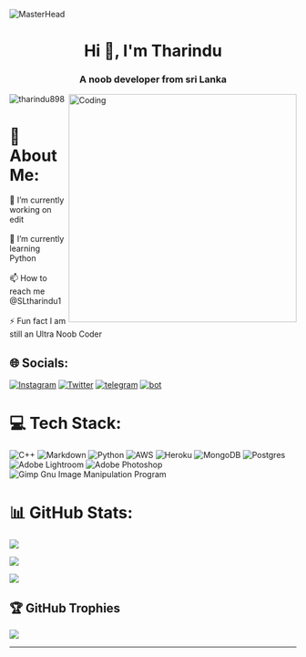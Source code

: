 
<!---
tharindu899/tharindu899 is a ✨ special ✨ repository because its `README.md` (this file) appears on your GitHub profile.
You can click the Preview link to take a look at your changes.
--->
![MasterHead](https://previews.123rf.com/images/karpenkoilia/karpenkoilia1806/karpenkoilia180600011/102988806-vector-line-web-concept-for-programming-linear-web-banner-for-coding-.jpg)

<h1 align="center">Hi 👋, I'm Tharindu</h1>

<h3 align="center">A noob developer from sri Lanka </h3>

<img align="right" alt="Coding" width="400" src="https://miro.medium.com/max/1360/0*7Q3yvSIv_t0ioJ-Z.gif">

<p align="left"> <img src="https://komarev.com/ghpvc/?username=tharindu899&label=Profile%20views&color=0e75b6&style=flat" alt="tharindu898" /> </p>

# 💫 About Me:

🔭 I’m currently working on edit<br><br>🌱 I’m currently learning Python<br><br>📫 How to reach me @SLtharindu1<br><br>⚡ Fun fact I am still an Ultra Noob Coder

## 🌐 Socials:

[![Instagram](https://img.shields.io/badge/Instagram-%23E4405F.svg?logo=Instagram&logoColor=white)](https://instagram.com/prabathjayakody )
[![Twitter ](https://img.shields.io/badge/Twitter-%2331A8FF.svg?logo=twitter&logoColor=white)](https://twitter.com/Tharind26215950)
[![telegram ](https://img.shields.io/badge/telegram-%2331A8FF.svg?logo=telegtam&logoColor=white)](https://github.com/orgs/mirror-tele-bot/repositories)
[![bot ](https://img.shields.io/badge/telegram-%2331A8FF.svg?logo=telegtam&logoColor=white)](https://github.com/orgs/webtely/repositories)

# 💻 Tech Stack:

![C++](https://img.shields.io/badge/c++-%2300599C.svg?style=for-the-badge&logo=c%2B%2B&logoColor=white) ![Markdown](https://img.shields.io/badge/markdown-%23000000.svg?style=for-the-badge&logo=markdown&logoColor=white) ![Python](https://img.shields.io/badge/python-3670A0?style=for-the-badge&logo=python&logoColor=ffdd54) ![AWS](https://img.shields.io/badge/AWS-%23FF9900.svg?style=for-the-badge&logo=amazon-aws&logoColor=white) ![Heroku](https://img.shields.io/badge/heroku-%23430098.svg?style=for-the-badge&logo=heroku&logoColor=white) ![MongoDB](https://img.shields.io/badge/MongoDB-%234ea94b.svg?style=for-the-badge&logo=mongodb&logoColor=white) ![Postgres](https://img.shields.io/badge/postgres-%23316192.svg?style=for-the-badge&logo=postgresql&logoColor=white) ![Adobe Lightroom](https://img.shields.io/badge/Adobe%20Lightroom-31A8FF.svg?style=for-the-badge&logo=Adobe%20Lightroom&logoColor=white) ![Adobe Photoshop](https://img.shields.io/badge/adobephotoshop-%2331A8FF.svg?style=for-the-badge&logo=adobephotoshop&logoColor=white) ![Gimp Gnu Image Manipulation Program](https://img.shields.io/badge/Gimp-657D8B?style=for-the-badge&logo=gimp&logoColor=FFFFFF)

# 📊 GitHub Stats:

![](https://github-readme-stats.vercel.app/api?username=tharindu899&theme=dark&hide_border=false&include_all_commits=false&count_private=false)<br/>

![](https://github-readme-streak-stats.herokuapp.com/?user=tharindu899&theme=dark&hide_border=false)<br/>

![](https://github-readme-stats.vercel.app/api/top-langs/?username=tharindu899&theme=dark&hide_border=false&include_all_commits=false&count_private=false&layout=compact)

## 🏆 GitHub Trophies

![](https://github-profile-trophy.vercel.app/?username=tharindu899&theme=radical&no-frame=false&no-bg=true&margin-w=4)

---
